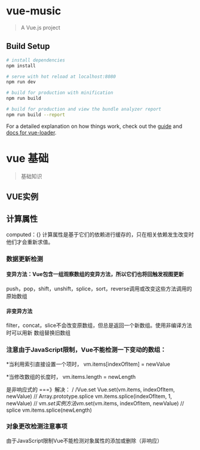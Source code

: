 # vue-music

> A Vue.js project

## Build Setup

``` bash
# install dependencies
npm install

# serve with hot reload at localhost:8080
npm run dev

# build for production with minification
npm run build

# build for production and view the bundle analyzer report
npm run build --report
```

For a detailed explanation on how things work, check out the [guide](http://vuejs-templates.github.io/webpack/) and [docs for vue-loader](http://vuejs.github.io/vue-loader).


# vue 基础
  
> 基础知识

## VUE实例

## 计算属性

  computed：{}
  计算属性是基于它们的依赖进行缓存的，只在相关依赖发生改变时他们才会重新求值。

### 数据更新检测

#### 变异方法：Vue包含一组观察数组的变异方法，所以它们也将回触发视图更新

push，pop，shift，unshift，splice，sort，reverse调用或改变这些方法调用的原始数组

#### 非变异方法

filter，concat，slice不会改变原数组，但总是返回一个新数组。使用非编译方法时可以用新	数组替换旧数组

### 注意由于JavaScript限制，Vue不能检测一下变动的数组：

  *当利用索引直接设置一个项时， vm.items[indexOfItem] = newValue

  *当修改数组的长度时， vm.items.length = newLength

是非响应式的
===》解决：
/ /Vue.set
Vue.set(vm.items, indexOfItem, newValue)
// Array.prototype.splice
vm.items.splice(indexOfItem, 1, newValue)
// vm.$set实例方法
vm.$set(vm.items, indexOfItem, newValue)
// splice
vm.items.splice(newLength)


### 对象更改检测注意事项

由于JavaScript限制Vue不能检测对象属性的添加或删除（非响应）


